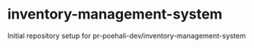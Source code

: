 # inventory-management-system

Initial repository setup for pr-poehali-dev/inventory-management-system